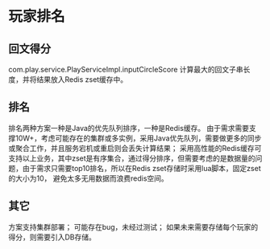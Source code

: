 # 玩家排名
## 回文得分
com.play.service.PlayServiceImpl.inputCircleScore 计算最大的回文子串长度，并将结果放入Redis zset缓存中。   

## 排名
排名两种方案一种是Java的优先队列排序，一种是Redis缓存。
由于需求需要支撑10W+，考虑可能存在的集群或多实例，采用Java优先队列，需要做更多的同步或聚合工作，并且服务宕机或重启则会丢失计算结果；
采用高性能的Redis缓存可支持以上业务，其中zset是有序集合，通过得分排序，但需要考虑的是数据量的问题，由于需求只需要top10排名，所以在Redis zset存储时采用lua脚本，固定zset的大小为10，
避免太多无用数据而浪费redis空间。

## 其它
方案支持集群部署；
可能存在bug，未经过测试；
如果未来需要存储每个玩家的得分，则需要引入DB存储。